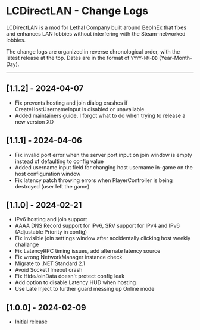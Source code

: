# LCDirectLAN - Change Logs

LCDirectLAN is a mod for Lethal Company built around BepInEx that fixes and enhances LAN lobbies without interfering with the Steam-networked lobbies.

The change logs are organized in reverse chronological order, with the latest release at the top.
Dates are in the format of `YYYY-MM-DD` (Year-Month-Day).

----
## [1.1.2] - 2024-04-07
- Fix prevents hosting and join dialog crashes if CreateHostUsernameInput is disabled or unavailable
- Added maintainers guide, I forgot what to do when trying to release a new version XD

## [1.1.1] - 2024-04-06
- Fix invalid port error when the server port input on join window is empty instead of defaulting to config value
- Added username input field for changing host username in-game on the host configuration window
- Fix latency patch throwing errors when PlayerController is being destroyed (user left the game)

## [1.1.0] - 2024-02-21
- IPv6 hosting and join support
- AAAA DNS Record support for IPv6, SRV support for IPv4 and IPv6 (Adjustable Priority in config)
- Fix invisible join settings window after accidentally clicking host weekly challange
- Fix LatencyRPC timing issues, add alternate latency source
- Fix wrong NetworkManager instance check
- Migrate to .NET Standard 2.1
- Avoid SocketTImeout crash
- Fix HideJoinData doesn't protect config leak
- Add option to disable Latency HUD when hosting
- Use Late Inject to further guard messing up Online mode

## [1.0.0] - 2024-02-09
- Initial release